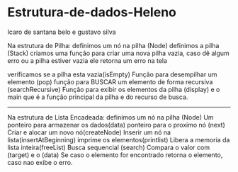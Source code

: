 # Estrutura-de-dados-Heleno
Icaro de santana belo e gustavo silva



Na estrutura de Pilha:
definimos um nó na pilha  (Node)
definimos a pilha (Stack)
criamos uma função para criar uma nova pilha vazia, caso dê algum erro ou a pilha estiver vazia ele retorna um erro na tela

verificamos se a pilha esta vazia(isEmpty)
Função para desempilhar um elemento (pop)
função para BUSCAR um elemento de forma recursiva (searchRecursive)
Função para exibir os elementos da pilha (display)
e o main que é a função principal da pilha e do recurso de busca.

-----------------------------------------------------------------------------------------------------------------
Na estrutura de Lista Encadeada:
definimos um nó na pilha  (Node)
Um ponteiro para armazenar os dados(data)
ponteiro para o proximo nó (next)
Criar e alocar um novo nó(createNode)
Inserir um nó na lista(insertAtBeginning)
imprime os elementos(printlist)
Libera a memoria da lista inteira(freeList)
Busca sequencial (search)
Compara o valor com (target) e o (data)
Se caso o elemento for encontrado retorna o elemento, caso nao exibe o erro.
